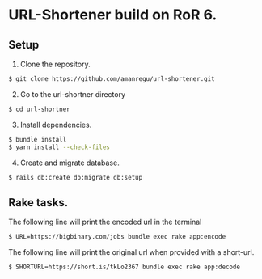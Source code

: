 # URL-Shortener build on RoR 6.

## Setup

1. Clone the repository.

```sh
$ git clone https://github.com/amanregu/url-shortener.git
```

2. Go to the url-shortner directory
```sh
$ cd url-shortner
```

3. Install dependencies.
```sh
$ bundle install
$ yarn install --check-files
```

4. Create and migrate database.
```sh
$ rails db:create db:migrate db:setup
```


## Rake tasks.

The following line will print the encoded url in the terminal
```sh
$ URL=https://bigbinary.com/jobs bundle exec rake app:encode
```
The following line will print the original url when provided with a short-url.
```sh
$ SHORTURL=https://short.is/tkLo2367 bundle exec rake app:decode 
```
